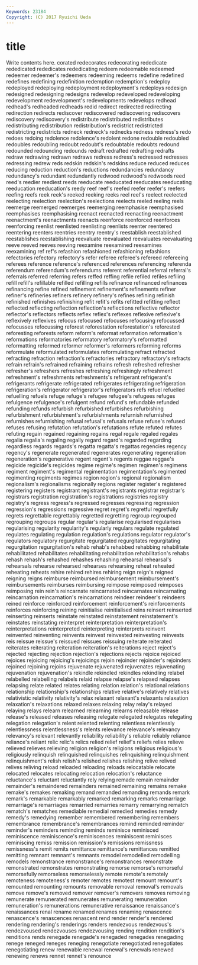 ```yaml
---
Keywords: 23184 
Copyright: (C) 2017 Ryuichi Ueda
---
```


# title

Write contents here.
corated redecorates
redecorating rededicate rededicated rededicates rededicating redeem redeemable redeemed redeemer redeemer's
redeemers redeeming redeems redefine redefined redefines redefining redefinition redemption redemption's
redeploy redeployed redeploying redeployment redeployment's redeploys redesign redesigned redesigning redesigns
redevelop redeveloped redeveloping redevelopment redevelopment's redevelopments redevelops redhead redhead's redheaded
redheads redid redirect redirected redirecting redirection redirects rediscover rediscovered rediscovering
rediscovers rediscovery rediscovery's redistribute redistributed redistributes redistributing redistribution redistribution's redistrict
redistricted redistricting redistricts redneck redneck's rednecks redness redness's redo redoes
redoing redolence redolence's redolent redone redouble redoubled redoubles redoubling redoubt
redoubt's redoubtable redoubts redound redounded redounding redounds redraft redrafted redrafting
redrafts redraw redrawing redrawn redraws redress redress's redressed redresses redressing
redrew reds redskin redskin's redskins reduce reduced reduces reducing reduction
reduction's reductions redundancies redundancy redundancy's redundant redundantly redwood redwood's redwoods
reed reed's reedier reediest reeds reeducate reeducated reeducates reeducating reeducation
reeducation's reedy reef reef's reefed reefer reefer's reefers reefing reefs
reek reek's reeked reeking reeks reel reel's reelect reelected reelecting
reelection reelection's reelections reelects reeled reeling reels reemerge reemerged reemerges
reemerging reemphasise reemphasised reemphasises reemphasising reenact reenacted reenacting reenactment reenactment's
reenactments reenacts reenforce reenforced reenforces reenforcing reenlist reenlisted reenlisting reenlists
reenter reentered reentering reenters reentries reentry reentry's reestablish reestablished reestablishes
reestablishing reevaluate reevaluated reevaluates reevaluating reeve reeved reeves reeving reexamine
reexamined reexamines reexamining ref ref's refashion refashioned refashioning refashions refectories
refectory refectory's refer referee referee's refereed refereeing referees reference reference's
referenced references referencing referenda referendum referendum's referendums referent referential referral
referral's referrals referred referring refers reffed reffing refile refiled refiles
refiling refill refill's refillable refilled refilling refills refinance refinanced refinances
refinancing refine refined refinement refinement's refinements refiner refiner's refineries refiners
refinery refinery's refines refining refinish refinished refinishes refinishing refit refit's
refits refitted refitting reflect reflected reflecting reflection reflection's reflections reflective
reflector reflector's reflectors reflects reflex reflex's reflexes reflexive reflexive's reflexively
reflexives refocus refocused refocuses refocusing refocussed refocusses refocussing reforest reforestation
reforestation's reforested reforesting reforests reform reform's reformat reformation reformation's reformations
reformatories reformatory reformatory's reformatted reformatting reformed reformer reformer's reformers reforming
reforms reformulate reformulated reformulates reformulating refract refracted refracting refraction refraction's
refractories refractory refractory's refracts refrain refrain's refrained refraining refrains refresh
refreshed refresher refresher's refreshers refreshes refreshing refreshingly refreshment refreshment's refreshments
refreshments's refrigerant refrigerant's refrigerants refrigerate refrigerated refrigerates refrigerating refrigeration refrigeration's
refrigerator refrigerator's refrigerators refs refuel refuelled refuelling refuels refuge refuge's
refugee refugee's refugees refuges refulgence refulgence's refulgent refund refund's refundable
refunded refunding refunds refurbish refurbished refurbishes refurbishing refurbishment refurbishment's refurbishments
refurnish refurnished refurnishes refurnishing refusal refusal's refusals refuse refuse's refused
refuses refusing refutation refutation's refutations refute refuted refutes refuting regain
regained regaining regains regal regale regaled regales regalia regalia's regaling
regally regard regard's regarded regarding regardless regards regards's regatta regatta's
regattas regencies regency regency's regenerate regenerated regenerates regenerating regeneration regeneration's
regenerative regent regent's regents reggae reggae's regicide regicide's regicides regime
regime's regimen regimen's regimens regiment regiment's regimental regimentation regimentation's regimented
regimenting regiments regimes region region's regional regionalism regionalism's regionalisms regionally
regions register register's registered registering registers registrant registrant's registrants registrar
registrar's registrars registration registration's registrations registries registry registry's regress regress's
regressed regresses regressing regression regression's regressions regressive regret regret's regretful
regretfully regrets regrettable regrettably regretted regretting regroup regrouped regrouping regroups
regular regular's regularise regularised regularises regularising regularity regularity's regularly regulars
regulate regulated regulates regulating regulation regulation's regulations regulator regulator's regulators
regulatory regurgitate regurgitated regurgitates regurgitating regurgitation regurgitation's rehab rehab's rehabbed
rehabbing rehabilitate rehabilitated rehabilitates rehabilitating rehabilitation rehabilitation's rehabs rehash rehash's
rehashed rehashes rehashing rehearsal rehearsal's rehearsals rehearse rehearsed rehearses rehearsing
reheat reheated reheating reheats rehire rehired rehires rehiring reign reign's
reigned reigning reigns reimburse reimbursed reimbursement reimbursement's reimbursements reimburses reimbursing
reimpose reimposed reimposes reimposing rein rein's reincarnate reincarnated reincarnates reincarnating
reincarnation reincarnation's reincarnations reindeer reindeer's reindeers reined reinforce reinforced reinforcement
reinforcement's reinforcements reinforces reinforcing reining reinitialise reinitialised reins reinsert reinserted
reinserting reinserts reinstate reinstated reinstatement reinstatement's reinstates reinstating reinterpret reinterpretation
reinterpretation's reinterpretations reinterpreted reinterpreting reinterprets reinvent reinvented reinventing reinvents reinvest
reinvested reinvesting reinvests reis reissue reissue's reissued reissues reissuing reiterate
reiterated reiterates reiterating reiteration reiteration's reiterations reject reject's rejected rejecting
rejection rejection's rejections rejects rejoice rejoiced rejoices rejoicing rejoicing's rejoicings
rejoin rejoinder rejoinder's rejoinders rejoined rejoining rejoins rejuvenate rejuvenated rejuvenates
rejuvenating rejuvenation rejuvenation's rekindle rekindled rekindles rekindling relabel relabelled relabelling
relabels relaid relapse relapse's relapsed relapses relapsing relate related relates
relating relation relation's relational relations relationship relationship's relationships relative relative's
relatively relatives relativistic relativity relativity's relax relaxant relaxant's relaxants relaxation
relaxation's relaxations relaxed relaxes relaxing relay relay's relayed relaying relays
relearn relearned relearning relearns releasable release release's released releases releasing
relegate relegated relegates relegating relegation relegation's relent relented relenting relentless
relentlessly relentlessness relentlessness's relents relevance relevance's relevancy relevancy's relevant relevantly
reliability reliability's reliable reliably reliance reliance's reliant relic relic's relics
relied relief relief's reliefs relies relieve relieved relieves relieving religion
religion's religions religious religious's religiously relinquish relinquished relinquishes relinquishing relinquishment
relinquishment's relish relish's relished relishes relishing relive relived relives reliving
reload reloaded reloading reloads relocatable relocate relocated relocates relocating relocation
relocation's reluctance reluctance's reluctant reluctantly rely relying remade remain remainder
remainder's remaindered remainders remained remaining remains remake remake's remakes remaking
remand remanded remanding remands remark remark's remarkable remarkably remarked remarking
remarks remarriage remarriage's remarriages remarried remarries remarry remarrying rematch rematch's
rematches remediable remedial remedied remedies remedy remedy's remedying remember remembered
remembering remembers remembrance remembrance's remembrances remind reminded reminder reminder's reminders
reminding reminds reminisce reminisced reminiscence reminiscence's reminiscences reminiscent reminisces reminiscing
remiss remission remission's remissions remissness remissness's remit remits remittance remittance's
remittances remitted remitting remnant remnant's remnants remodel remodelled remodelling remodels
remonstrance remonstrance's remonstrances remonstrate remonstrated remonstrates remonstrating remorse remorse's remorseful
remorsefully remorseless remorselessly remote remote's remotely remoteness remoteness's remoter remotes
remotest remount remount's remounted remounting remounts removable removal removal's removals
remove remove's removed remover remover's removers removes removing remunerate remunerated
remunerates remunerating remuneration remuneration's remunerations remunerative renaissance renaissance's renaissances renal
rename renamed renames renaming renascence renascence's renascences renascent rend render
render's rendered rendering rendering's renderings renders rendezvous rendezvous's rendezvoused rendezvouses
rendezvousing rending rendition rendition's renditions rends renegade renegade's renegaded renegades
renegading renege reneged reneges reneging renegotiate renegotiated renegotiates renegotiating renew
renewable renewal renewal's renewals renewed renewing renews rennet rennet's renounce
